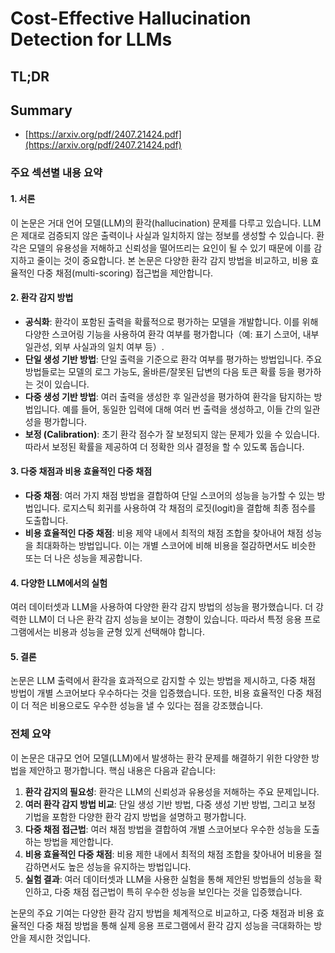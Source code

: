 # Cost-Effective Hallucination Detection for LLMs
## TL;DR
## Summary
- [https://arxiv.org/pdf/2407.21424.pdf](https://arxiv.org/pdf/2407.21424.pdf)

### 주요 섹션별 내용 요약

#### 1. 서론
이 논문은 거대 언어 모델(LLM)의 환각(hallucination) 문제를 다루고 있습니다. LLM은 제대로 검증되지 않은 출력이나 사실과 일치하지 않는 정보를 생성할 수 있습니다. 환각은 모델의 유용성을 저해하고 신뢰성을 떨어뜨리는 요인이 될 수 있기 때문에 이를 감지하고 줄이는 것이 중요합니다. 본 논문은 다양한 환각 감지 방법을 비교하고, 비용 효율적인 다중 채점(multi-scoring) 접근법을 제안합니다.

#### 2. 환각 감지 방법
- **공식화**: 환각이 포함된 출력을 확률적으로 평가하는 모델을 개발합니다. 이를 위해 다양한 스코어링 기능을 사용하여 환각 여부를 평가합니다（예: 표기 스코어, 내부 일관성, 외부 사실과의 일치 여부 등）.
- **단일 생성 기반 방법**: 단일 출력을 기준으로 환각 여부를 평가하는 방법입니다. 주요 방법들로는 모델의 로그 가능도, 올바른/잘못된 답변의 다음 토큰 확률 등을 평가하는 것이 있습니다.
- **다중 생성 기반 방법**: 여러 출력을 생성한 후 일관성을 평가하여 환각을 탐지하는 방법입니다. 예를 들어, 동일한 입력에 대해 여러 번 출력을 생성하고, 이들 간의 일관성을 평가합니다.
- **보정 (Calibration)**: 초기 환각 점수가 잘 보정되지 않는 문제가 있을 수 있습니다. 따라서 보정된 확률을 제공하여 더 정확한 의사 결정을 할 수 있도록 돕습니다.

#### 3. 다중 채점과 비용 효율적인 다중 채점
- **다중 채점**: 여러 가지 채점 방법을 결합하여 단일 스코어의 성능을 능가할 수 있는 방법입니다. 로지스틱 회귀를 사용하여 각 채점의 로짓(logit)을 결합해 최종 점수를 도출합니다.
- **비용 효율적인 다중 채점**: 비용 제약 내에서 최적의 채점 조합을 찾아내어 채점 성능을 최대화하는 방법입니다. 이는 개별 스코어에 비해 비용을 절감하면서도 비슷한 또는 더 나은 성능을 제공합니다.

#### 4. 다양한 LLM에서의 실험
여러 데이터셋과 LLM을 사용하여 다양한 환각 감지 방법의 성능을 평가했습니다. 더 강력한 LLM이 더 나은 환각 감지 성능을 보이는 경향이 있습니다. 따라서 특정 응용 프로그램에서는 비용과 성능을 균형 있게 선택해야 합니다.

#### 5. 결론
논문은 LLM 출력에서 환각을 효과적으로 감지할 수 있는 방법을 제시하고, 다중 채점 방법이 개별 스코어보다 우수하다는 것을 입증했습니다. 또한, 비용 효율적인 다중 채점이 더 적은 비용으로도 우수한 성능을 낼 수 있다는 점을 강조했습니다.

### 전체 요약
이 논문은 대규모 언어 모델(LLM)에서 발생하는 환각 문제를 해결하기 위한 다양한 방법을 제안하고 평가합니다. 핵심 내용은 다음과 같습니다:
1. **환각 감지의 필요성**: 환각은 LLM의 신뢰성과 유용성을 저해하는 주요 문제입니다.
2. **여러 환각 감지 방법 비교**: 단일 생성 기반 방법, 다중 생성 기반 방법, 그리고 보정 기법을 포함한 다양한 환각 감지 방법을 설명하고 평가합니다.
3. **다중 채점 접근법**: 여러 채점 방법을 결합하여 개별 스코어보다 우수한 성능을 도출하는 방법을 제안합니다.
4. **비용 효율적인 다중 채점**: 비용 제한 내에서 최적의 채점 조합을 찾아내어 비용을 절감하면서도 높은 성능을 유지하는 방법입니다.
5. **실험 결과**: 여러 데이터셋과 LLM을 사용한 실험을 통해 제안된 방법들의 성능을 확인하고, 다중 채점 접근법이 특히 우수한 성능을 보인다는 것을 입증했습니다.

논문의 주요 기여는 다양한 환각 감지 방법을 체계적으로 비교하고, 다중 채점과 비용 효율적인 다중 채점 방법을 통해 실제 응용 프로그램에서 환각 감지 성능을 극대화하는 방안을 제시한 것입니다.